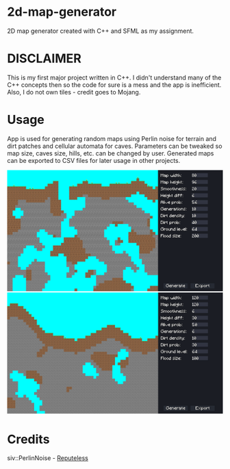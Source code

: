 # 2d-map-generator
2D map generator created with C++ and SFML as my assignment.

# DISCLAIMER
This is my first major project written in C++. I didn't understand many of the C++ concepts then so the code for sure is a mess and the app is inefficient.
Also, I do not own tiles - credit goes to Mojang.

# Usage
App is used for generating random maps using Perlin noise for terrain and dirt patches and cellular automata for caves. Parameters can be tweaked so map size, caves size, hills, etc. can be changed by user. Generated maps can be exported to CSV files for later usage in other projects.

![Map 1](/md/map1.png)
![Map 2](/md/map2.png)

# Credits
siv::PerlinNoise - [Reputeless](https://github.com/Reputeless/PerlinNoise)
